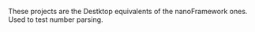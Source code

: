 These projects are the Destktop equivalents of the nanoFramework ones.
Used to test number parsing.
